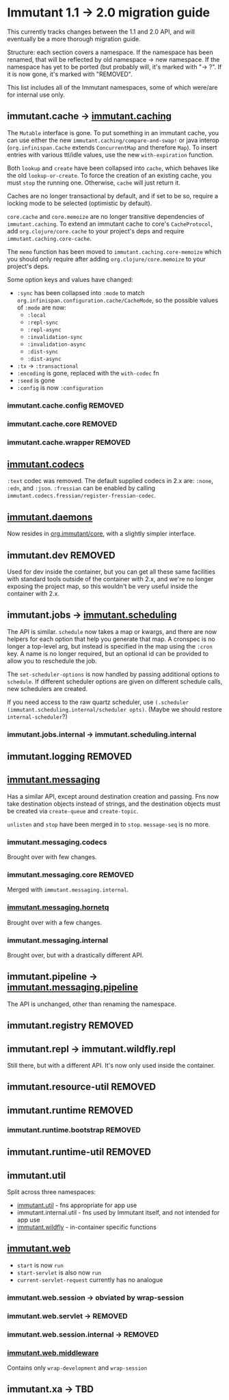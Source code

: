 # Immutant 1.1 -> 2.0 migration guide

This currently tracks changes between the 1.1 and 2.0 API, and will
eventually be a more thorough migration guide.

Structure: each section covers a namespace. If the namespace has been
renamed, that will be reflected by old namespace -> new namespace. If
the namespace has yet to be ported (but probably will, it's marked
with "-> ?". If it is now gone, it's marked with "REMOVED".

This list includes all of the Immutant namespaces, some of which
were/are for internal use only.


## immutant.cache -> [immutant.caching](https://projectodd.ci.cloudbees.com/job/immutant2-incremental/lastSuccessfulBuild/artifact/target/apidocs/immutant.caching.html)

The `Mutable` interface is gone. To put something in an immutant
cache, you can use either the new `immutant.caching/compare-and-swap!`
or java interop (`org.infinispan.Cache` extends `ConcurrentMap` and
therefore `Map`). To insert entries with various ttl/idle values, use
the new `with-expiration` function.

Both `lookup` and `create` have been collapsed into `cache`, which
behaves like the old `lookup-or-create`. To force the creation of an
existing cache, you must `stop` the running one. Otherwise, `cache`
will just return it.

Caches are no longer transactional by default, and if set to be so,
require a locking mode to be selected (optimistic by default).

`core.cache` and `core.memoize` are no longer transitive dependencies
of `immutant.caching`. To extend an immutant cache to core's
`CacheProtocol`, add `org.clojure/core.cache` to your project's deps
and require `immutant.caching.core-cache`.

The `memo` function has been moved to `immutant.caching.core-memoize`
which you should only require after adding `org.clojure/core.memoize`
to your project's deps.

Some option keys and values have changed:
  - `:sync` has been collapsed into `:mode` to match
    `org.infinispan.configuration.cache/CacheMode`, so the possible
    values of `:mode` are now:
    - `:local`
    - `:repl-sync`
    - `:repl-async`
    - `:invalidation-sync`
    - `:invalidation-async`
    - `:dist-sync`
    - `:dist-async`
  - `:tx` -> `:transactional`
  - `:encoding` is gone, replaced with the `with-codec` fn
  - `:seed` is gone
  - `:config` is now `:configuration`

### immutant.cache.config REMOVED
### immutant.cache.core REMOVED
### immutant.cache.wrapper REMOVED

## [immutant.codecs](https://projectodd.ci.cloudbees.com/job/immutant2-incremental/lastSuccessfulBuild/artifact/target/apidocs/immutant.codecs.html)

`:text` codec was removed. The default supplied codecs in 2.x are:
`:none`, `:edn`, and `:json`. `:fressian` can be enabled by calling
`immutant.codecs.fressian/register-fressian-codec`.

## [immutant.daemons](https://projectodd.ci.cloudbees.com/job/immutant2-incremental/lastSuccessfulBuild/artifact/target/apidocs/immutant.daemons.html)

Now resides in
[org.immutant/core](https://clojars.org/org.immutant/core), with a
slightly simpler interface.

## immutant.dev REMOVED

Used for dev inside the container, but you can get all these same
facilities with standard tools outside of the container with 2.x, and
we're no longer exposing the project map, so this wouldn't be very
useful inside the container with 2.x.

## immutant.jobs -> [immutant.scheduling](https://projectodd.ci.cloudbees.com/job/immutant2-incremental/lastSuccessfulBuild/artifact/target/apidocs/immutant.scheduling.html)

The API is similar. `schedule` now takes a map or kwargs, and there
are now helpers for each option that help you generate that map. A
cronspec is no longer a top-level arg, but instead is specified in the
map using the `:cron` key. A name is no longer required, but an
optional id can be provided to allow you to reschedule the job.

The `set-scheduler-options` is now handled by passing additional
options to `schedule`. If different scheduler options are given on
different schedule calls, new schedulers are created.

If you need access to the raw quartz scheduler, use `(.scheduler
(immutant.scheduling.internal/scheduler opts)`. (Maybe we should
restore `internal-scheduler`?)

### immutant.jobs.internal -> immutant.scheduling.internal

## immutant.logging REMOVED

## [immutant.messaging](https://projectodd.ci.cloudbees.com/job/immutant2-incremental/lastSuccessfulBuild/artifact/target/apidocs/immutant.messaging.html)

Has a similar API, except around destination creation and passing. Fns
now take destination objects instead of strings, and the destination
objects must be created via `create-queue` and `create-topic`.

`unlisten` and `stop` have been merged in to `stop`. `message-seq` is
no more.

### immutant.messaging.codecs

Brought over with few changes.

### immutant.messaging.core REMOVED

Merged with `immutant.messaging.internal`.

### [immutant.messaging.hornetq](https://projectodd.ci.cloudbees.com/job/immutant2-incremental/lastSuccessfulBuild/artifact/target/apidocs/immutant.messaging.hornetq.html)

Brought over with a few changes.

### immutant.messaging.internal

Brought over, but with a drastically different API.

## immutant.pipeline -> [immutant.messaging.pipeline](https://projectodd.ci.cloudbees.com/job/immutant2-incremental/lastSuccessfulBuild/artifact/target/apidocs/immutant.messaging.pipeline.html)

The API is unchanged, other than renaming the namespace.

## immutant.registry REMOVED

## immutant.repl -> immutant.wildfly.repl

Still there, but with a different API. It's now only used inside the
container.

## immutant.resource-util REMOVED

## immutant.runtime REMOVED

### immutant.runtime.bootstrap REMOVED

## immutant.runtime-util REMOVED

## immutant.util

Split across three namespaces:

* [immutant.util](https://projectodd.ci.cloudbees.com/job/immutant2-incremental/lastSuccessfulBuild/artifact/target/apidocs/immutant.util.html) - fns appropriate for app use
* immutant.internal.util - fns used by Immutant itself, and not intended for app use
* [immutant.wildfly](https://projectodd.ci.cloudbees.com/job/immutant2-incremental/lastSuccessfulBuild/artifact/target/apidocs/immutant.wildfly.html) - in-container specific functions

## [immutant.web](https://projectodd.ci.cloudbees.com/job/immutant2-incremental/lastSuccessfulBuild/artifact/target/apidocs/immutant.web.html)

* `start` is now `run`
* `start-servlet` is also now `run`
* `current-servlet-request` currently has no analogue

### immutant.web.session -> obviated by wrap-session
### immutant.web.servlet -> REMOVED
### immutant.web.session.internal -> REMOVED

### [immutant.web.middleware](https://projectodd.ci.cloudbees.com/job/immutant2-incremental/lastSuccessfulBuild/artifact/target/apidocs/immutant.web.middleware.html)

Contains only `wrap-development` and `wrap-session`

## immutant.xa -> TBD
